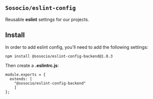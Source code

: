 ## `Sosocio/eslint-config`

Reusable **eslint** settings for our projects.

## Install

In order to add eslint config, you'll need to add the following settings:


```
npm install @sosocio/eslint-config-backend@1.0.3
```

Then create a **.eslintrc.js**:

```JS
module.exports = {
  extends: [
	"@sosocio/eslint-config-backend"
	]
};
```